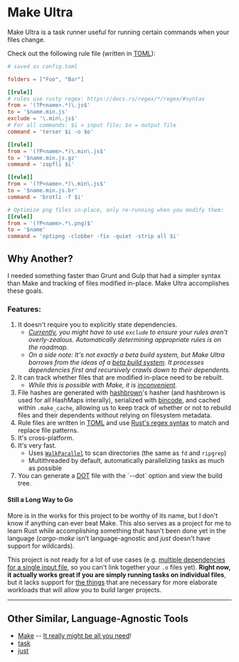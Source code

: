 # Make Ultra
Make Ultra is a task runner useful for running certain commands when your files change.

Check out the following rule file (written in [TOML](https://github.com/toml-lang/toml)):

```toml
# saved as config.toml

folders = ["Foo", "Bar"]

[[rule]]
# rules use rusty regex: https://docs.rs/regex/*/regex/#syntax
from = '(?P<name>.*)\.js$'
to = '$name.min.js'
exclude = '\.min\.js$'
# For all commands: $i = input file; $o = output file
command = 'terser $i -o $o'

[[rule]]
from = '(?P<name>.*)\.min\.js$'
to = '$name.min.js.gz'
command = 'zopfli $i'

[[rule]]
from = '(?P<name>.*)\.min\.js$'
to = '$name.min.js.br'
command = 'brotli -f $i'

# Optimize png files in-place, only re-running when you modify them:
[[rule]]
from = '(?P<name>.*\.png)$'
to = '$name'
command = 'optipng -clobber -fix -quiet -strip all $i'
```

## Why Another?  
I needed something faster than Grunt and Gulp that had a simpler syntax than Make and tracking of files modified in-place. Make Ultra accomplishes these goals.

### Features:  
1. It doesn't require you to explicitly state dependencies.
	- *[Currently](https://github.com/CoolOppo/make-ultra/issues/6), you might have to use `exclude` to ensure your rules aren't overly-zealous. Automatically determining appropriate rules is on the roadmap.*
	- *On a side note: It's not exactly a beta build system, but Make Ultra borrows from the ideas of a [beta build system](http://gittup.org/tup/build_system_rules_and_algorithms.pdf). It processes dependencies first and recursively crawls down to their dependents.*
2. It can track whether files that are modified in-place need to be rebuilt.
	- *While this is possible with Make, it is [inconvenient](https://www.gnu.org/software/make/manual/make.html#Empty-Targets).*
3. File hashes are generated with [hashbrown](https://github.com/Amanieu/hashbrown)'s hasher (and hashbrown is used for all HashMaps interally), serialized with [bincode](https://github.com/TyOverby/bincode), and cached within `.make_cache`, allowing us to keep track of whether or not to rebuild files and their dependents without relying on filesystem metadata.
4. Rule files are written in [TOML](https://github.com/toml-lang/toml) and use [Rust's regex syntax](https://docs.rs/regex/*/regex/#syntax) to match and replace file patterns.
5. It's cross-platform.
6. It's very fast.
	- Uses [`WalkParallel`](https://docs.rs/ignore/0.4.6/ignore/struct.WalkParallel.html) to scan directories (the same as `fd` and `ripgrep`)
	- Multithreaded by default, automatically parallelizing tasks as much as possible
7. You can generate a [DOT](https://en.wikipedia.org/wiki/DOT_(graph_description_language)) file with the `--dot` option and view the build tree.

#### Still a Long Way to Go
More is in the works for this project to be worthy of its name, but I don't know if anything can ever beat Make. This also serves as a project for me to learn Rust while accomplishing something that hasn't been done yet in the language (*cargo-make* isn't language-agnostic and *just* doesn't have support for wildcards).

This project is not ready for a lot of use cases (e.g. [multiple dependencies for a single input file](https://github.com/CoolOppo/make-ultra/issues/4), so you can't link together your `.o` files yet). **Right now, it actually works great if you are simply running tasks on individual files**, but it lacks support for [the things](https://github.com/CoolOppo/make-ultra/issues) that are necessary for more elaborate workloads that will allow you to build larger projects.

------

## Other Similar, Language-Agnostic Tools
- [Make](https://www.gnu.org/software/make/) -- [It really might be all you need](https://bost.ocks.org/mike/make/)!
- [task](https://taskfile.org)
- [just](https://github.com/casey/just)
